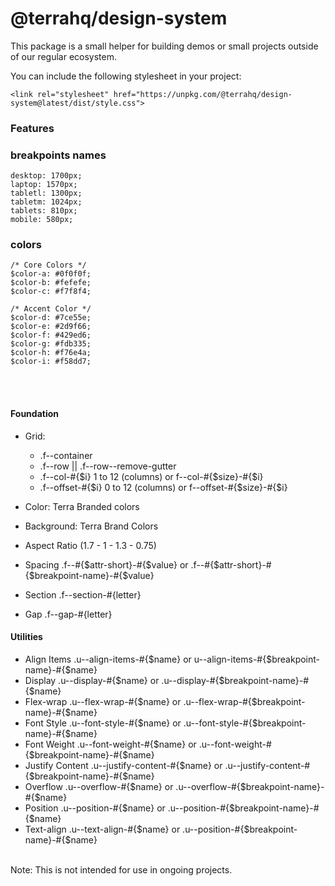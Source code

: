 # @terrahq/design-system

This package is a small helper for building demos or small projects outside of our regular ecosystem.

You can include the following stylesheet in your project:

```
<link rel="stylesheet" href="https://unpkg.com/@terrahq/design-system@latest/dist/style.css">

```

### Features

### breakpoints names
```
desktop: 1700px;
laptop: 1570px;
tabletl: 1300px;
tabletm: 1024px;
tablets: 810px;
mobile: 580px;
```

### colors

```
/* Core Colors */
$color-a: #0f0f0f;
$color-b: #fefefe;
$color-c: #f7f8f4;

/* Accent Color */
$color-d: #7ce55e;
$color-e: #2d9f66;
$color-f: #429ed6;
$color-g: #fdb335;
$color-h: #f76e4a;
$color-i: #f58dd7;
```
<br><br>

#### Foundation
- Grid: 
    - .f--container
    - .f--row || .f--row--remove-gutter
    - .f--col-#{$i} 1 to 12 (columns) or f--col-#{$size}-#{$i}
    - .f--offset-#{$i} 0 to 12 (columns) or f--offset-#{$size}-#{$i}

- Color: Terra Branded colors 
- Background: Terra Brand Colors
- Aspect Ratio (1.7 - 1 - 1.3 - 0.75)
- Spacing .f--#{$attr-short}-#{$value} or .f--#{$attr-short}-#{$breakpoint-name}-#{$value}
- Section .f--section-#{letter}
- Gap .f--gap-#{letter}

#### Utilities

- Align Items .u--align-items-#{$name} or u--align-items-#{$breakpoint-name}-#{$name}
- Display .u--display-#{$name} or .u--display-#{$breakpoint-name}-#{$name}
- Flex-wrap .u--flex-wrap-#{$name} or .u--flex-wrap-#{$breakpoint-name}-#{$name}
- Font Style .u--font-style-#{$name} or .u--font-style-#{$breakpoint-name}-#{$name}
- Font Weight .u--font-weight-#{$name} or .u--font-weight-#{$breakpoint-name}-#{$name}
- Justify Content .u--justify-content-#{$name} or .u--justify-content-#{$breakpoint-name}-#{$name}
- Overflow .u--overflow-#{$name} or .u--overflow-#{$breakpoint-name}-#{$name}
- Position .u--position-#{$name} or .u--position-#{$breakpoint-name}-#{$name}
- Text-align .u--text-align-#{$name} or .u--position-#{$breakpoint-name}-#{$name}

<br>
Note: This is not intended for use in ongoing projects.

